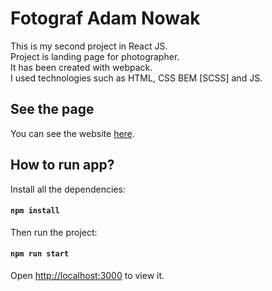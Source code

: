 # Fotograf Adam Nowak

This is my second project in React JS.\
Project is landing page for photographer.\
It has been created with webpack.\
I used technologies such as HTML, CSS BEM [SCSS] and JS.

## See the page

You can see the website [here](https://an-fotograf.you2.pl/).

## How to run app?

Install all the dependencies:

#### `npm install`

Then run the project:

#### `npm run start`

Open [http://localhost:3000](http://localhost:3000) to view it.
